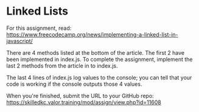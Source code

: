 # Linked Lists

For this assignment, read: https://www.freecodecamp.org/news/implementing-a-linked-list-in-javascript/

There are 4 methods listed at the bottom of the article.  The first 2 have been implemented in index.js.  To complete the assignment, implement the last 2 methods from the article in to index.js.

The last 4 lines of index.js log values to the console; you can tell that your code is working if the console outputs those 4 values.

When you're finished, submit the URL to your GitHub repo:
https://skilledkc.valor.training/mod/assign/view.php?id=11608
